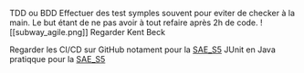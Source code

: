 TDD ou BDD
Effectuer des test symples souvent pour eviter de checker à la main.
Le but étant de ne pas avoir à tout refaire après 2h de code.
![[subway_agile.png]]
Regarder Kent Beck

Regarder les CI/CD sur GitHub notament pour la [SAE_S5](SAE_S5.md) 
JUnit en Java pratiqque pour la [SAE_S5](SAE_S5.md) 
